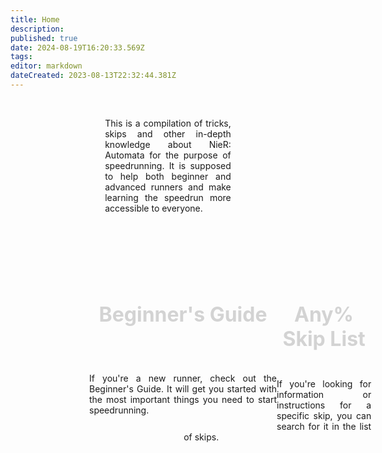 ```yaml
---
title: Home
description: 
published: true
date: 2024-08-19T16:20:33.569Z
tags: 
editor: markdown
dateCreated: 2023-08-13T22:32:44.381Z
---
```


<!--<p style="text-align:center;
          font-size:2rem;
          font-weight:bold;">Welcome to the NieR: Automata Speedrun Wiki</p>-->
<br>
<p id="intro_text" style="text-align:justify; width:40%; margin-left:30%;">This is a compilation of tricks, skips and other in-depth knowledge about NieR: Automata for the purpose of speedrunning. It is supposed to help both beginner and advanced runners and make learning the speedrun more accessible to everyone.</p>
<br>
<!--<p style="text-align:center; font-size:2rem; font-weight:bold;">Getting Started</p>-->

<div id="beginner_link" style="width:300px; margin-left:25%; margin-top:50px; float:left;">
  <a href="/intro/beginner-guide" style="text-decoration: none; color:lightGrey;">
    <div style="background-image:url(/assets/home/beginner-thumbnail.jpg);
                background-size: cover;
                text-align:center;">
      <div class="panel-button" style="padding-top:3.8rem;
                  padding-bottom:3.8rem;
                  font-size:2rem;
                  font-weight:bold;">Beginner's Guide</div>
    </div>
  </a>
  <p style="text-align:justify;">If you're a new runner, check out the Beginner's Guide. It will get you started with the most important things you need to start speedrunning.</p>
</div>

<div id="skip_link" style="width:300px; margin-left:55%; margin-top:50px;">
  <a href="/skipLists/skip-list-any" style="text-decoration: none; color:lightGrey;">
    <div style="background-image:url(/assets/home/skips-thumbnail.jpg);
                height:169px;
                background-size: cover;
                text-align:center;">
      <div class="panel-button" style="padding-top:61px;
                  padding-bottom:60px;
                  font-size:2rem;
                  font-weight:bold;">Any% Skip List</div>
    </div>
  </a>
  <p style="text-align:justify;">If you're looking for information or instructions for a specific skip, you can search for it in the list of skips.</p>
</div>

